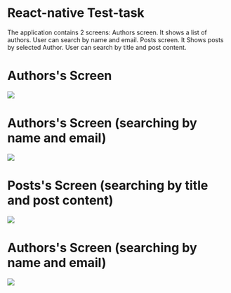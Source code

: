 # React-native Test-task

The application contains 2 screens: Authors screen. It shows a list of authors. User can search by name and email. Posts screen. It Shows posts by selected Author. User can search by title and post content.

# Authors's Screen

![](screenshots/authors.jpg)

# Authors's Screen (searching by name and email)

![](screenshots/authors-search.jpg)

# Posts's Screen (searching by title and post content)

![](screenshots/posts.jpg)

# Authors's Screen (searching by name and email)

![](screenshots/posts-search.jpg)
